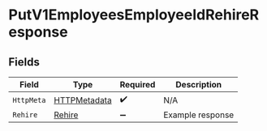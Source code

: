 # PutV1EmployeesEmployeeIdRehireResponse


## Fields

| Field                                                   | Type                                                    | Required                                                | Description                                             |
| ------------------------------------------------------- | ------------------------------------------------------- | ------------------------------------------------------- | ------------------------------------------------------- |
| `HttpMeta`                                              | [HTTPMetadata](../../Models/Components/HTTPMetadata.md) | :heavy_check_mark:                                      | N/A                                                     |
| `Rehire`                                                | [Rehire](../../Models/Components/Rehire.md)             | :heavy_minus_sign:                                      | Example response                                        |